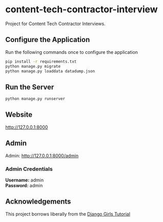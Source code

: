 # content-tech-contractor-interview

Project for Content Tech Contractor Interviews.

## Configure the Application

Run the following commands once to configure the application

```bash
pip install -r requirements.txt
python manage.py migrate
python manage.py loaddata datadump.json
```

## Run the Server

```bash
python manage.py runserver
```

## Website

<http://127.0.0.1:8000>

## Admin

Admin: <http://127.0.0.1:8000/admin>

### Admin Credentials

**Username:** admin  
**Password:** admin

## Acknowledgements

This project borrows liberally from the [Django Girls Tutorial](https://tutorial.djangogirls.org/en/)
